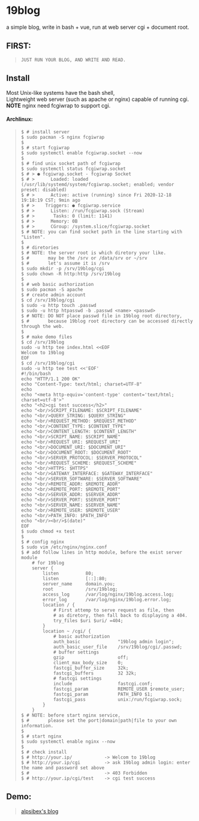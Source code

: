 # 19blog
a simple blog, write in bash + vue, run at web server cgi + document root.

## FIRST:
> `JUST RUN YOUR BLOG, AND WRITE AND READ.`

## Install
Most Unix-like systems have the bash shell,  
Lightweight web server (such as apache or nginx) capable of running cgi.  
**NOTE** nginx need fcgiwrap to support cgi.

#### Archlinux:
> ```Shell
> $ # install server
> $ sudo pacman -S nginx fcgiwrap
> $
> $ # start fcgiwrap
> $ sudo systemctl enable fcgiwrap.socket --now
> $
> $ # find unix socket path of fcgiwrap
> $ sudo systemctl status fcgiwrap.socket
> $ # > ● fcgiwrap.socket - fcgiwrap Socket
> $ # >      Loaded: loaded (/usr/lib/systemd/system/fcgiwrap.socket; enabled; vendor preset: disabled)
> $ # >      Active: active (running) since Fri 2020-12-18 19:18:19 CST; 9min ago
> $ # >    Triggers: ● fcgiwrap.service
> $ # >      Listen: /run/fcgiwrap.sock (Stream)
> $ # >       Tasks: 0 (limit: 1141)
> $ # >      Memory: 0B
> $ # >      CGroup: /system.slice/fcgiwrap.socket
> $ # NOTE: you can find socket path in the line starting with "Listen".
> $
> $ # diretories
> $ # NOTE: the server root is which diretory your like.
> $ #       may be the /srv or /data/srv or ~/srv
> $ #       let's assume it is /srv
> $ sudo mkdir -p /srv/19blog/cgi
> $ sudo chown -R http:http /srv/19blog
> $
> $ # web basic authorization
> $ sudo pacman -S apache
> $ # create admin account
> $ cd /srv/19blog/cgi
> $ sudo -u http touch .passwd
> $ sudo -u http htpasswd -b .passwd <name> <passwd>
> $ # NOTE: DO NOT place passwd file in 19blog root directory,
> $ #       because 19blog root directory can be accessed directly through the web.       
> $
> $ # make demo files
> $ cd /srv/19blog
> sudo -u http tee index.html <<EOF
> Welcom to 19blog
> EOF
> $ cd /srv/19blog/cgi
> sudo -u http tee test <<'EOF'
> #!/bin/bash
> echo "HTTP/1.1 200 OK"
> echo "Content-Type: text/html; charset=UTF-8"
> echo 
> echo "<meta http-equiv='content-type' content='text/html; charset=utf-8'>"
> echo "<h2>cgi test success</h2>"
> echo "<br/>SCRIPT_FILENAME: $SCRIPT_FILENAME"
> echo "<br/>QUERY_STRING: $QUERY_STRING"
> echo "<br/>REQUEST_METHOD: $REQUEST_METHOD"
> echo "<br/>CONTENT_TYPE: $CONTENT_TYPE"
> echo "<br/>CONTENT_LENGTH: $CONTENT_LENGTH"
> echo "<br/>SCRIPT_NAME: $SCRIPT_NAME"
> echo "<br/>REQUEST_URI: $REQUEST_URI"
> echo "<br/>DOCUMENT_URI: $DOCUMENT_URI"
> echo "<br/>DOCUMENT_ROOT: $DOCUMENT_ROOT"
> echo "<br/>SERVER_PROTOCOL: $SERVER_PROTOCOL"
> echo "<br/>REQUEST_SCHEME: $REQUEST_SCHEME"
> echo "<br/>HTTPS: $HTTPS"
> echo "<br/>GATEWAY_INTERFACE: $GATEWAY_INTERFACE"
> echo "<br/>SERVER_SOFTWARE: $SERVER_SOFTWARE"
> echo "<br/>REMOTE_ADDR: $REMOTE_ADDR"
> echo "<br/>REMOTE_PORT: $REMOTE_PORT"
> echo "<br/>SERVER_ADDR: $SERVER_ADDR"
> echo "<br/>SERVER_PORT: $SERVER_PORT"
> echo "<br/>SERVER_NAME: $SERVER_NAME"
> echo "<br/>REMOTE_USER: $REMOTE_USER"
> echo "<br/>PATH_INFO: $PATH_INFO"
> echo "<br/><br/>$(date)"
> EOF
> $ sudo chmod +x test
> $
> $ # config nginx
> $ sudo vim /etc/nginx/nginx.conf
> $ # add follow lines in http module, before the exist server module
>     # for 19blog
>     server {
>         listen          80;
>         listen          [::]:80;
>         server_name     domain.you;
>         root            /srv/19blog;
>         access_log      /var/log/nginx/19blog.access.log;
>         error_log       /var/log/nginx/19blog.error.log;
>         location / {
>             # First attemp to serve request as file, then
>             # as diretory, then fall back to displaying a 404.
>             try_files $uri $uri/ =404;
>         }
>         location ~ /cgi/ {
>             # basic authorization
>             auth_basic              "19blog admin login";
>             auth_basic_user_file    /srv/19blog/cgi/.passwd;
>             # buffer settings
>             gzip                    off;
>             client_max_body_size    0;
>             fastcgi_buffer_size     32k;
>             fastcgi_buffers         32 32k;
>             # fastcgi settings
>             include                 fastcgi.conf;
>             fastcgi_param           REMOTE_USER $remote_user;
>             fastcgi_param           PATH_INFO $1;
>             fastcgi_pass            unix:/run/fcgiwrap.sock;
>         }
>     }
> $ # NOTE: before start nginx service, 
> $ #       please set the port|domain|path|file to your own information.
> $
> $ # start nginx
> $ sudo systemctl enable nginx --now
> $
> $ # check install
> $ # http://your.ip/            -> Welcom to 19blog
> $ # http://your.ip/cgi         -> ask 19blog admin login: enter the name and password set above
> $ #                            -> 403 Forbidden
> $ # http://your.ip/cgi/test    -> cgi test success
> ```

## Demo:
> [alpsibex's blog](http://blog.alpsibex.cn)
